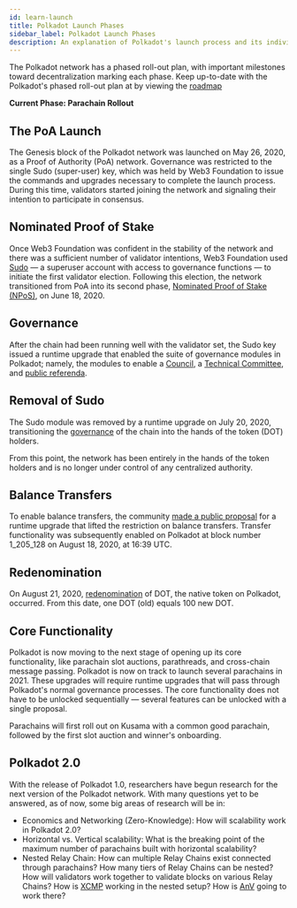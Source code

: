 ```yaml
---
id: learn-launch
title: Polkadot Launch Phases
sidebar_label: Polkadot Launch Phases
description: An explanation of Polkadot's launch process and its individual phases
---
```


The Polkadot network has a phased roll-out plan, with important milestones toward decentralization
marking each phase. Keep up-to-date with the Polkadot's phased roll-out plan at by viewing the
[roadmap](https://polkadot.network/launch-roadmap/)

**Current Phase: Parachain Rollout**

## The PoA Launch

The Genesis block of the Polkadot network was launched on May 26, 2020, as a Proof of Authority
(PoA) network. Governance was restricted to the single Sudo (super-user) key, which was held by Web3
Foundation to issue the commands and upgrades necessary to complete the launch process. During this
time, validators started joining the network and signaling their intention to participate in
consensus.

## Nominated Proof of Stake

Once Web3 Foundation was confident in the stability of the network and there was a sufficient number
of validator intentions, Web3 Foundation used [Sudo](https://youtu.be/InekMjJpVdo) &mdash; a
superuser account with access to governance functions &mdash; to initiate the first validator
election. Following this election, the network transitioned from PoA into its second phase,
[Nominated Proof of Stake (NPoS)](learn-staking.md), on June 18, 2020.

## Governance

After the chain had been running well with the validator set, the Sudo key issued a runtime upgrade
that enabled the suite of governance modules in Polkadot; namely, the modules to enable a
[Council](learn-governance.md#council), a
[Technical Committee](learn-governance.md#technical-committee), and
[public referenda](learn-governance.md#public-referenda).

## Removal of Sudo

The Sudo module was removed by a runtime upgrade on July 20, 2020, transitioning the
[governance](learn-governance.md) of the chain into the hands of the token (DOT) holders.

From this point, the network has been entirely in the hands of the token holders and is no longer
under control of any centralized authority.

## Balance Transfers

To enable balance transfers, the community [made a public proposal](../maintain/maintain-guides-democracy.md)
for a runtime upgrade that lifted the restriction on balance transfers. Transfer functionality was
subsequently enabled on Polkadot at block number 1_205_128 on August 18, 2020, at 16:39 UTC.

## Redenomination

On August 21, 2020, [redenomination](../general/redenomination.md) of DOT, the native token on Polkadot,
occurred. From this date, one DOT (old) equals 100 new DOT.

## Core Functionality

Polkadot is now moving to the next stage of opening up its core functionality, like parachain slot
auctions, parathreads, and cross-chain message passing. Polkadot is now on track to launch several
parachains in 2021. These upgrades will require runtime upgrades that will pass through Polkadot's
normal governance processes. The core functionality does not have to be unlocked sequentially
&mdash; several features can be unlocked with a single proposal.

Parachains will first roll out on Kusama with a common good parachain, followed by the first slot
auction and winner's onboarding.

## Polkadot 2.0

With the release of Polkadot 1.0, researchers have begun research for the next version of the
Polkadot network. With many questions yet to be answered, as of now, some big areas of research will
be in:

- Economics and Networking (Zero-Knowledge): How will scalability work in Polkadot 2.0?
- Horizontal vs. Vertical scalability: What is the breaking point of the maximum number of
  parachains built with horizontal scalability?
- Nested Relay Chain: How can multiple Relay Chains exist connected through parachains? How many
  tiers of Relay Chains can be nested? How will validators work together to validate blocks on
  various Relay Chains? How is [XCMP](learn-crosschain.md) working in the nested setup? How is
  [AnV](learn-availability.md) going to work there?
